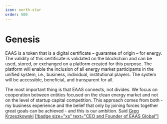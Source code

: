 ```yaml
---
icon: north-star
order: 500
---
```


# Genesis

EAAS is a token that is a digital certificate – guarantee of origin – for energy. The validity of this certificate is validated on the blockchain and can be used, stored, or exchanged on a platform created for this purpose. The platform will enable the inclusion of all energy market participants in the unified system, i.e., business, individual, institutional players. The system will be accessible, beneficial, and transparent for all.
 
The most important thing is that EAAS connects, not divides. We focus on cooperation between entities focused on the clean energy market and not on the level of startup capital competition. This approach comes from both - my business experience and the belief that only by joining forces together great goals can be achieved - and this is our ambition. Said [Greg Krzeszkowski](https://www.linkedin.com/in/grzegorzkrzeszowski) [[!badge size="xs" text="CEO and Founder of EAAS Global"]](https://www.linkedin.com/in/grzegorzkrzeszowski)